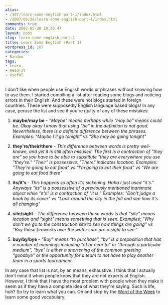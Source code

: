 ```yaml
---
alias:
- /107/learn-some-english-part-1/index.html
- /2007/05/28/learn-some-english-part-1/index.html
comments: true
date: 2007-05-28 10:30:47
layout: post
slug: learn-some-english-part-1
title: Learn Some English (Part 1)
wordpress_id: 107
categories:
- Random
tags:
- Learn
- Read-It
- Useful
---
```


I don't like when people use English words or phrases without knowing how to use them.  I started compiling a list after reading some blogs and noticing errors in their English.  And these were not blogs started in foreign countries.  These were supposedly English language based blogs!  In any case, peruse the list and see if you're guilty of any of these mistakes:




  1. **maybe/may be** - _"Maybe" means perhaps while "may be" means could be.  Okay okay I know that using "be" in the definition is not good.  Nevertheless, there is a definite difference between the phrases.  Examples: "Maybe I'll go tonight" vs "She may be going tonight"_


  2. **they're/their/there** - _This difference between words is pretty well-known, and yet it is still often misused.  The first is a contraction of "they are" so you have to be able to substitute "they are everywhere you use "they're."  "Their" is possessive.  "There" indicates location.  Examples: "They're going to eat food" vs "I'm going to eat their food" vs "We are going to eat food there"_


  3. **its/it's** - _This happens so often it's sickening.  Haha I just used "it's."  Anyways "its" is a possessive of a previously mentioned inanimate object while "it's" is a contraction of "it is."  Examples: "Don't judge a book by its cover" vs "Look around the city in the fall and see how it's all changing"_


  4. **site/sight** - _The difference between these words is that "site" means location and "sight" means something that is seen.  Examples: "Why don't we go to the construction site to see how things are going" vs "Boy those fireworks over the water sure are a sight to see."_


  5. **buy/by/bye** - _"Buy" means "to purchase", "by" is a preposition that has a number of meanings including "of or near to" or "through a particular medium", "bye" is either a shortening of the common greeting "goodbye" or the opportunity for a team to not have to play another team in a  sports tournament._



In any case that list is not, by an means, exhaustive.  I think that I actually don't mind it when people know that they are not experts at English.  However, I think that I have the most problem with people when they make it seem as if they have a complete idea of what they're saying.  Such is life, huh?  So try to learn what you can.  Oh and stop by the [Word of the Week](http://www.goingthewongway.com/learn-something/word-of-the-week/) to learn some good vocabulary.
